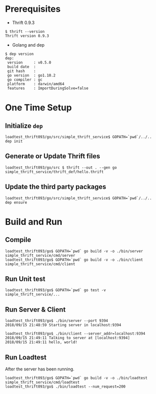 
# Prerequisites

* Thrift 0.9.3
```
$ thrift --version
Thrift version 0.9.3
```

* Golang and dep
```
$ dep version
dep:
 version     : v0.5.0
 build date  : 
 git hash    : 
 go version  : go1.10.2
 go compiler : gc
 platform    : darwin/amd64
 features    : ImportDuringSolve=false
```

# One Time Setup
## Initialize `dep`
```
loadtest_thrift093/go/src/simple_thrift_service$ GOPATH=`pwd`/../.. dep init
```

## Generate or Update Thrift files
```
loadtest_thrift093/go/src $ thrift --out . --gen go simple_thrift_service/thrift_def/hello.thrift
```

## Update the third party packages
```
loadtest_thrift093/go/src/simple_thrift_service$ GOPATH=`pwd`/../.. dep ensure
```

# Build and Run

## Compile
```
loadtest_thrift093/go$ GOPATH=`pwd` go build -v -o ./bin/server simple_thrift_service/cmd/server
loadtest_thrift093/go$ GOPATH=`pwd` go build -v -o ./bin/client simple_thrift_service/cmd/client
```

## Run Unit test
```
loadtest_thrift093/go$ GOPATH=`pwd` go test -v simple_thrift_service/...
```

## Run Server & Client
```
loadtest_thrift093/go$ ./bin/server --port 9394
2018/09/15 21:48:59 Starting server in localhost:9394
```
```
loadtest_thrift093/go$ ./bin/client --server_addr=localhost:9394 
2018/09/15 21:49:11 Talking to server at [localhost:9394]
2018/09/15 21:49:11 hello, world!
```

## Run Loadtest
After the server has been running.
```
loadtest_thrift093/go$ GOPATH=`pwd` go build -v -o ./bin/loadtest simple_thrift_service/cmd/loadtest
loadtest_thrift093/go$ ./bin/loadtest --num_request=200
```

